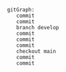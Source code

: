     gitGraph:
       commit
       commit
       branch develop
       commit
       commit
       commit
       checkout main
       commit
       commit
